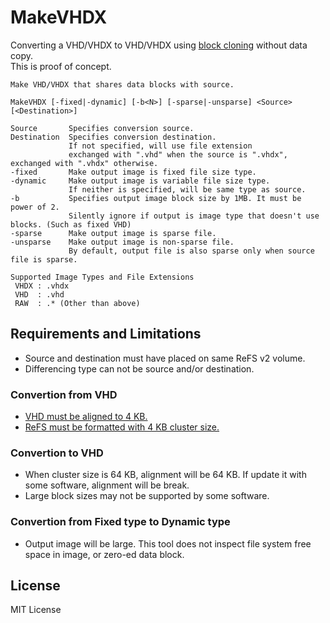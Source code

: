 # MakeVHDX
Converting a VHD/VHDX to VHD/VHDX using [block cloning](https://learn.microsoft.com/windows-server/storage/refs/block-cloning) without data copy.  
This is proof of concept.
```
Make VHD/VHDX that shares data blocks with source.

MakeVHDX [-fixed|-dynamic] [-b<N>] [-sparse|-unsparse] <Source> [<Destination>]

Source       Specifies conversion source.
Destination  Specifies conversion destination.
             If not specified, will use file extension
             exchanged with ".vhd" when the source is ".vhdx", exchanged with ".vhdx" otherwise.
-fixed       Make output image is fixed file size type.
-dynamic     Make output image is variable file size type.
             If neither is specified, will be same type as source.
-b           Specifies output image block size by 1MB. It must be power of 2.
             Silently ignore if output is image type that doesn't use blocks. (Such as fixed VHD)
-sparse      Make output image is sparse file.
-unsparse    Make output image is non-sparse file.
             By default, output file is also sparse only when source file is sparse.

Supported Image Types and File Extensions
 VHDX : .vhdx
 VHD  : .vhd
 RAW  : .* (Other than above)
```
## Requirements and Limitations
- Source and destination must have placed on same ReFS v2 volume.
- Differencing type can not be source and/or destination.
### Convertion from VHD
- [VHD must be aligned to 4 KB.](https://learn.microsoft.com/en-us/windows-server/administration/performance-tuning/role/hyper-v-server/storage-io-performance#vhd-format)
- [ReFS must be formatted with 4 KB cluster size.](https://blogs.technet.microsoft.com/filecab/2017/01/13/cluster-size-recommendations-for-refs-and-ntfs/)
### Convertion to VHD
- When cluster size is 64 KB, alignment will be 64 KB. If update it with some software, alignment will be break.
- Large block sizes may not be supported by some software.
### Convertion from Fixed type to Dynamic type
- Output image will be large. This tool does not inspect file system free space in image, or zero-ed data block.

## License
MIT License
